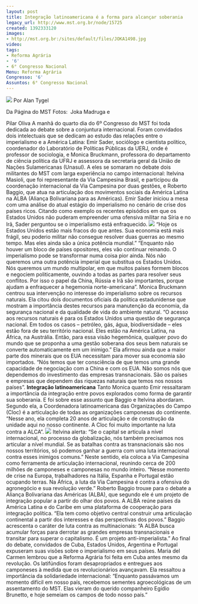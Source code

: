 ```yaml
---
layout: post
title: Integração latinoamericana é a forma para alcançar soberania
legacy_url: http://www.mst.org.br/node/15725
created: 1392333120
images:
- http://mst.org.br:/sites/default/files/JOKA1498.jpg
video: 
tags:
- Reforma Agrária
- '6'
- 6° Congresso Nacional
Menu: Reforma Agrária
Congresso: '6'
Assuntos: 6° Congresso Nacional
---
```



![](/sites/default/files/JOKA1498.jpg)
Por Alan Tygel

Da Página do MST
Fotos:  Joka Madruga e 

Pilar Oliva
A manhã do quarto dia do 6º Congresso do MST foi toda dedicada ao debate sobre a conjuntura internacional. Foram convidados dois intelectuais que se dedicam ao estudo das relações entre o imperialismo e a América Latina: Emir Sader, sociólogo e cientista político, coordenador do Laboratório de Políticas Públicas da UERJ, onde é professor de sociologia, e Monica Bruckmann, professora do departamento de ciência política da UFRJ e assessora da secretaria geral da União de Nações Sulamericanas (Unasul).
A eles se somaram no debate dois militantes do MST com larga experiência no campo internacional: Itelvina Masioli, que foi representante da Via Campesina Brasil, e participou da coordenação internacional da Via Campesina por duas gestões, e Roberto Baggio, que atua na articulação dos movimentos sociais da América Latina na ALBA (Aliança Bolivariana para as Américas).
Emir Sader iniciou a mesa com uma análise do atual estágio do imperialismo no cenário de crise dos países ricos. Citando como exemplo os recentes episódios em que os Estados Unidos não puderam empreender uma ofensiva militar na Síria e no Irã, Sader perguntou se o imperialismo está enfraquecido.
![](/sites/default/files/DSC_0328.JPG)
“Hoje os Estados Unidos estão mais fracos do que antes. Sua economia está mais frágil, seu poderio militar não consegue resolver duas guerras ao mesmo tempo. Mas eles ainda são a única potência mundial.”
“Enquanto não houver um bloco de países opositores, eles vão continuar reinando. O imperialismo pode se transformar numa coisa pior ainda. Nós não queremos uma outra potência imperial que substitua os Estados Unidos. Nós queremos um mundo multipolar, em que muitos países formem blocos e negociem politicamente, ouvindo a todas as partes para resolver seus conflitos. Por isso o papel da China, Rússia e Irã são importantes, porque ajudam a enfraquecer a hegemonia norte-americana”.
Monica Bruckmann centrou sua intervenção no interesse do imperialismo sobre os recursos naturais. Ela citou dois documentos oficiais da política estadunidense que mostram a importância destes recursos para manutenção da economia, da segurança nacional e da qualidade de vida do ambiente natural.
“O acesso aos recursos naturais é para os Estados Unidos uma questão de segurança nacional. Em todos os casos – petróleo, gás, água, biodiversidade – eles estão fora de seu território nacional. Eles estão na América Latina, na África, na Austrália. Então, para essa visão hegemônica, qualquer povo do mundo que se proponha a uma gestão soberana dos seus bem naturais se converte automaticamente em um inimigo.”
Ela afirmou ainda que a maior parte dos minerais que os EUA necessitam para mover sua economia são importados. “Nós temos que ter consciência de que temos uma grande capacidade de negociação com a China e com os EUA. Não somos nós que dependemos do investimento das empresas transnacionais. São os países e empresas que dependem das riquezas naturais que temos nos nossos países”.
**Integração latinoamericana**
Tanto Monica quanto Emir ressaltaram a importância da integração entre povos explorados como forma de garantir sua soberania. E foi sobre esse assunto que Baggio e Itelvina abordaram. Segundo ela, a Coordenadora latinoamericana das Organizações do Campo (Cloc) é a articulação de todas as organizações camponesas do continente. “Nesse ano, ela completa 20 anos de articulação e de construção da unidade aqui no nosso continente. A Cloc foi muito importante na luta contra a ALCA”.
![](/sites/default/files/DSC_0324.JPG)
Itelvina alerta: “Se o capital se articula a nível internacional, no processo da globalização, nós também precisamos nos articular a nível mundial. Se as batalhas contra as transnacionais são nos nossos territórios, só podemos ganhar a guerra com uma luta internacional contra esses inimigos comuns.”
Neste sentido, ela coloca a Via Campesina como ferramenta de articulação internacional, reunindo cerca de 200 milhões de camponeses e camponesas no mundo inteiro. “Nesse momento de crise na Europa, trabalhadores na Itália, Espanha e Portugal estão ocupando terras. Na África, a luta da Via Campesina é contra a ofensiva do agronegócio e sua revolução verde.”
Roberto Baggio trouxe para o debate a Aliança Bolivariana das Américas (ALBA), que segundo ele é um projeto de integração popular a partir do olhar dos povos. A ALBA reúne países da América Latina e do Caribe em uma plataforma de cooperação para integração política. “Ela tem como objetivo central construir uma articulação continental a partir dos interesses e das perspectivas dos povos.”
Baggio acrescenta o caráter de luta contra as multinacionais: “A ALBA busca acumular forças para derrotar as grandes empresas transnacionais e transitar para superar o capitalismo. É um projeto anti-imperialista.”
Ao final do debate, convidados de Cuba, Estados Unidos, Argentina e Portugal expuseram suas visões sobre o imperialismo em seus países. Maria del Carmen lembrou que a Reforma Agrária foi feita em Cuba antes mesmo da revolução. Os latifúndios foram desapropriados e entregues aos camponeses à medida que os revolucionários avançavam. Ela ressaltou a importância da solidariedade internacional:
“Enquanto passávamos um momento difícil em nosso país, recebemos sementes agroecológicas de um assentamento do MST. Elas vieram do querido companheiro Egídio Brunetto, e hoje semeiam os campos de todo nosso país.”
 
